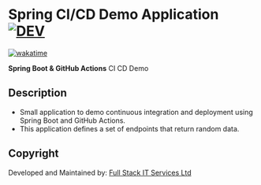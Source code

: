 # Spring CI/CD Demo Application [![DEV](https://github.com/seanmbowen/cicdDemo/actions/workflows/build.yml/badge.svg?branch=main)](https://github.com/seanmbowen/cicdDemo/actions/workflows/build.yml)

[![wakatime](https://wakatime.com/badge/user/6a8783f7-f74f-4a36-a335-98e4f6695d4d/project/385679b8-5ff1-472c-b2b2-54a603299cea.svg)](https://wakatime.com/badge/user/6a8783f7-f74f-4a36-a335-98e4f6695d4d/project/385679b8-5ff1-472c-b2b2-54a603299cea)

**Spring Boot & GitHub Actions** CI CD Demo

## Description

- Small application to demo continuous integration and deployment using Spring Boot and GitHub Actions.
- This application defines a set of endpoints that return random data.

## Copyright

Developed and Maintained by: [Full Stack IT Services Ltd](https://www.fullstackit.ca)
